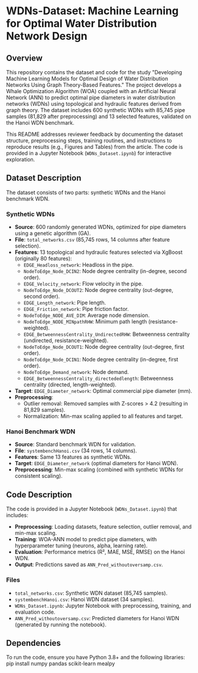 # WDNs-Dataset: Machine Learning for Optimal Water Distribution Network Design

## Overview
This repository contains the dataset and code for the study "Developing Machine Learning Models for Optimal Design of Water Distribution Networks Using Graph Theory-Based Features." The project develops a Whale Optimization Algorithm (WOA) coupled with an Artificial Neural Network (ANN) to predict optimal pipe diameters in water distribution networks (WDNs) using topological and hydraulic features derived from graph theory. The dataset includes 600 synthetic WDNs with 85,745 pipe samples (81,829 after preprocessing) and 13 selected features, validated on the Hanoi WDN benchmark.

This README addresses reviewer feedback by documenting the dataset structure, preprocessing steps, training routines, and instructions to reproduce results (e.g., Figures and Tables) from the article. The code is provided in a Jupyter Notebook (`WDNs_Dataset.ipynb`) for interactive exploration.

## Dataset Description
The dataset consists of two parts: synthetic WDNs and the Hanoi benchmark WDN.

### Synthetic WDNs
- **Source**: 600 randomly generated WDNs, optimized for pipe diameters using a genetic algorithm (GA).
- **File**: `total_networks.csv` (85,745 rows, 14 columns after feature selection).
- **Features**: 13 topological and hydraulic features selected via XgBoost (originally 80 features):
  - `EDGE_Headloss_network`: Headloss in the pipe.
  - `NodeToEdge_Node_DCIN2`: Node degree centrality (in-degree, second order).
  - `EDGE_Velocity_network`: Flow velocity in the pipe.
  - `NodeToEdge_Node_DCOUT2`: Node degree centrality (out-degree, second order).
  - `EDGE_Length_network`: Pipe length.
  - `EDGE_Friction_network`: Pipe friction factor.
  - `NodeToEdge_NODE_AVE_DIM`: Average node dimension.
  - `NodeToEdge_NODE_MINpathRHW`: Minimum path length (resistance-weighted).
  - `EDGE_BetweennessCentrality_UndirectedRHW`: Betweenness centrality (undirected, resistance-weighted).
  - `NodeToEdge_Node_DCOUT1`: Node degree centrality (out-degree, first order).
  - `NodeToEdge_Node_DCIN1`: Node degree centrality (in-degree, first order).
  - `NodeToEdge_Demand_network`: Node demand.
  - `EDGE_BetweennessCentrality_directededlength`: Betweenness centrality (directed, length-weighted).
- **Target**: `EDGE_Diameter_network`: Optimal commercial pipe diameter (mm).
- **Preprocessing**:
  - Outlier removal: Removed samples with Z-scores > 4.2 (resulting in 81,829 samples).
  - Normalization: Min-max scaling applied to all features and target.

### Hanoi Benchmark WDN
- **Source**: Standard benchmark WDN for validation.
- **File**: `systembenchHanoi.csv` (34 rows, 14 columns).
- **Features**: Same 13 features as synthetic WDNs.
- **Target**: `EDGE_Diameter_network` (optimal diameters for Hanoi WDN).
- **Preprocessing**: Min-max scaling (combined with synthetic WDNs for consistent scaling).

## Code Description
The code is provided in a Jupyter Notebook (`WDNs_Dataset.ipynb`) that includes:
- **Preprocessing**: Loading datasets, feature selection, outlier removal, and min-max scaling.
- **Training**: WOA-ANN model to predict pipe diameters, with hyperparameter tuning (neurons, alpha, learning rate).
- **Evaluation**: Performance metrics (R², MAE, MSE, RMSE) on the Hanoi WDN.
- **Output**: Predictions saved as `ANN_Pred_withoutoversamp.csv`.

### Files
- `total_networks.csv`: Synthetic WDN dataset (85,745 samples).
- `systembenchHanoi.csv`: Hanoi WDN dataset (34 samples).
- `WDNs_Dataset.ipynb`: Jupyter Notebook with preprocessing, training, and evaluation code.
- `ANN_Pred_withoutoversamp.csv`: Predicted diameters for Hanoi WDN (generated by running the notebook).

## Dependencies
To run the code, ensure you have Python 3.8+ and the following libraries:
pip install numpy pandas scikit-learn mealpy
  
